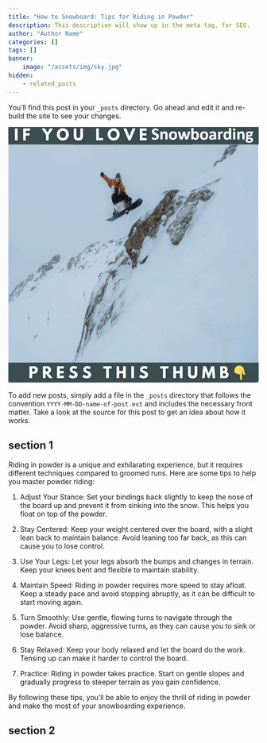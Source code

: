 ```yaml
---
title: "How to Snowboard: Tips for Riding in Powder"
description: This description will show up in the meta tag, for SEO.
author: "Author Name"
categories: []
tags: []
banner:
    image: "/assets/img/sky.jpg"
hidden:
    - related_posts
---
```


You’ll find this post in your `_posts` directory. Go ahead and edit it and re-build the site to see your changes.

![Image here](/assets/img/snowboard-snow4.png)

To add new posts, simply add a file in the `_posts` directory that follows the convention `YYYY-MM-DD-name-of-post.ext` and includes the necessary front matter. Take a look at the source for this post to get an idea about how it works.

## section 1

Riding in powder is a unique and exhilarating experience, but it requires different techniques compared to groomed runs. Here are some tips to help you master powder riding:

1.	Adjust Your Stance: Set your bindings back slightly to keep the nose of the board up and prevent it from sinking into the snow. This helps you float on top of the powder.

2.	Stay Centered: Keep your weight centered over the board, with a slight lean back to maintain balance. Avoid leaning too far back, as this can cause you to lose control.

3.	Use Your Legs: Let your legs absorb the bumps and changes in terrain. Keep your knees bent and flexible to maintain stability.

4.	Maintain Speed: Riding in powder requires more speed to stay afloat. Keep a steady pace and avoid stopping abruptly, as it can be difficult to start moving again.

5.	Turn Smoothly: Use gentle, flowing turns to navigate through the powder. Avoid sharp, aggressive turns, as they can cause you to sink or lose balance.

6.	Stay Relaxed: Keep your body relaxed and let the board do the work. Tensing up can make it harder to control the board.

7.	Practice: Riding in powder takes practice. Start on gentle slopes and gradually progress to steeper terrain as you gain confidence.

By following these tips, you’ll be able to enjoy the thrill of riding in powder and make the most of your snowboarding experience.


## section 2


```
